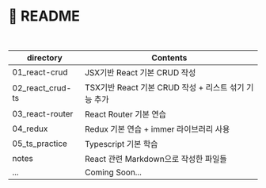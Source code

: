 # :page_facing_up: README

<br>

| directory        | Contents                                             |
| ---------------- | ---------------------------------------------------- |
| 01_react-crud    | JSX기반 React 기본 CRUD 작성                         |
| 02_react_crud-ts | TSX기반 React 기본 CRUD 작성 + 리스트 섞기 기능 추가 |
| 03_react-router  | React Router 기본 연습                               |
| 04_redux         | Redux 기본 연습 + immer 라이브러리 사용              |
| 05_ts_practice   | Typescript 기본 학습                                 |
| notes            | React 관련 Markdown으로 작성한 파일들                |
| ...              | Coming Soon...                                       |

